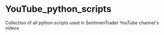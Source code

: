 # YouTube_python_scripts
Collection of all python scripts used in SentimenTrader YouTube channel's videos
